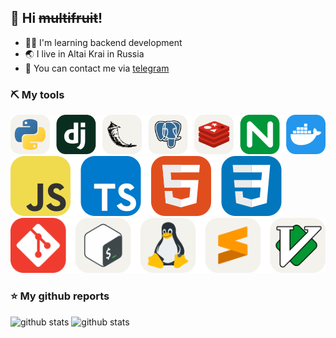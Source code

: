 ## 👋 Hi ~~multifruit~~!
- 🐱‍🚀 I'm learning backend development
- 🌏 I live in Altai Krai in Russia
- 💬 You can contact me via [telegram](https://t.me/submitbutton)

### ⛏ My tools
<a href="https://skillicons.dev">
  <picture>
    <source media="(prefers-color-scheme: dark)" srcset="https://github.com/TheArtur128/TheArtur128/raw/main/backend/dark-theme.svg">
    <img src="https://github.com/TheArtur128/TheArtur128/raw/main/backend/light-theme.svg">
  </picture>
  </br>
  <img src="https://github.com/TheArtur128/TheArtur128/raw/main/frontend.svg">
  </br>
  <picture>
    <source media="(prefers-color-scheme: dark)" srcset="https://github.com/TheArtur128/TheArtur128/raw/main/other/dark-theme.svg">
    <img src="https://github.com/TheArtur128/TheArtur128/raw/main/other/light-theme.svg">
  </picture>
</a>

### ⭐ My github reports
![github stats](https://github-profile-summary-cards.vercel.app/api/cards/stats?username=TheArtur128&theme=transparent)
![github stats](https://github-profile-summary-cards.vercel.app/api/cards/repos-per-language?username=TheArtur128&theme=transparent)
